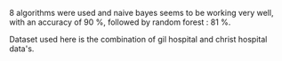 8 algorithms were used and naive bayes seems to be working very well, with an accuracy of 90 %, followed by random forest : 81 %.

Dataset used here is the combination of gil hospital and christ hospital data's.
